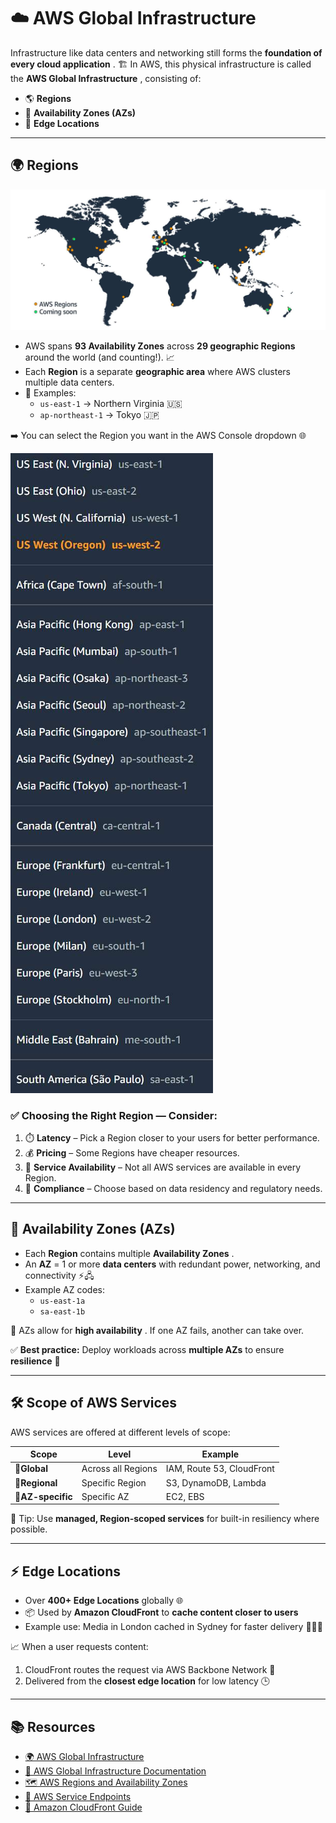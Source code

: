 # ☁️ **AWS Global Infrastructure**

Infrastructure like data centers and networking still forms the **foundation of every cloud application** . 🏗️ In AWS, this physical infrastructure is called the **AWS Global Infrastructure** , consisting of:

- 🌎 **Regions**
- 🧩 **Availability Zones (AZs)**
- 📍 **Edge Locations**

---

## 🌍 **Regions**

![Regions in World Wide](../../Visuals/Updated_regions_accessible.jpg)

- AWS spans **93 Availability Zones** across **29 geographic Regions** around the world (and counting!). 📈
- Each **Region** is a separate **geographic area** where AWS clusters multiple data centers.
- 🧭 Examples:
  - `us-east-1` → Northern Virginia 🇺🇸
  - `ap-northeast-1` → Tokyo 🇯🇵

➡️ You can select the Region you want in the AWS Console dropdown 🌐

![Regions in Console](../../Visuals/Regions%20in%20Console.jpg)

### ✅ **Choosing the Right Region** — Consider:

1. ⏱️ **Latency** – Pick a Region closer to your users for better performance.
2. 💰 **Pricing** – Some Regions have cheaper resources.
3. 🧰 **Service Availability** – Not all AWS services are available in every Region.
4. 📜 **Compliance** – Choose based on data residency and regulatory needs.

---

## 🧩 **Availability Zones (AZs)**

- Each **Region** contains multiple **Availability Zones** .
- An **AZ** = 1 or more **data centers** with redundant power, networking, and connectivity ⚡🖧
- Example AZ codes:
  - `us-east-1a`
  - `sa-east-1b`

📍 AZs allow for **high availability** . If one AZ fails, another can take over.

✅ **Best practice:** Deploy workloads across **multiple AZs** to ensure **resilience** 🔁

---

## 🛠️ **Scope of AWS Services**

AWS services are offered at different levels of scope:

| Scope             | Level              | Example                   |
| ----------------- | ------------------ | ------------------------- |
| 🧭**Global**      | Across all Regions | IAM, Route 53, CloudFront |
| 📍**Regional**    | Specific Region    | S3, DynamoDB, Lambda      |
| 🧱**AZ-specific** | Specific AZ        | EC2, EBS                  |

🧠 Tip: Use **managed, Region-scoped services** for built-in resiliency where possible.

---

## ⚡ **Edge Locations**

- Over **400+ Edge Locations** globally 🌐
- 📦 Used by **Amazon CloudFront** to **cache content closer to users**
- Example use: Media in London cached in Sydney for faster delivery 🏃‍♂️💨

📈 When a user requests content:

1. CloudFront routes the request via AWS Backbone Network 🔁
2. Delivered from the **closest edge location** for low latency 🕒

---

## 📚 Resources

- [🌍 AWS Global Infrastructure](https://aws.amazon.com/about-aws/global-infrastructure/)
- [📄 AWS Global Infrastructure Documentation](https://docs.aws.amazon.com/global-infrastructure/latest/)
- [🗺️ AWS Regions and Availability Zones](https://aws.amazon.com/about-aws/global-infrastructure/regions_az/)
- [📌 AWS Service Endpoints](https://docs.aws.amazon.com/general/latest/gr/aws-service-information.html)
- [📍 Amazon CloudFront Guide](https://docs.aws.amazon.com/AmazonCloudFront/latest/DeveloperGuide/)
